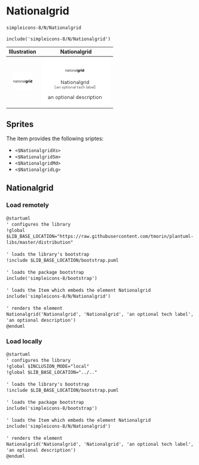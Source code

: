 # Nationalgrid


```text
simpleicons-8/N/Nationalgrid
```

```text
include('simpleicons-8/N/Nationalgrid')
```



| Illustration | Nationalgrid |
| :---: | :---: |
| ![illustration for Illustration](../../simpleicons-8/N/Nationalgrid.png) | ![illustration for Nationalgrid](../../simpleicons-8/N/Nationalgrid.Local.png) |



## Sprites
The item provides the following sriptes:

- `<$NationalgridXs>`
- `<$NationalgridSm>`
- `<$NationalgridMd>`
- `<$NationalgridLg>`





## Nationalgrid

### Load remotely
```plantuml
@startuml
' configures the library
!global $LIB_BASE_LOCATION="https://raw.githubusercontent.com/tmorin/plantuml-libs/master/distribution"

' loads the library's bootstrap
!include $LIB_BASE_LOCATION/bootstrap.puml

' loads the package bootstrap
include('simpleicons-8/bootstrap')

' loads the Item which embeds the element Nationalgrid
include('simpleicons-8/N/Nationalgrid')

' renders the element
Nationalgrid('Nationalgrid', 'Nationalgrid', 'an optional tech label', 'an optional description')
@enduml
```

### Load locally
```plantuml
@startuml
' configures the library
!global $INCLUSION_MODE="local"
!global $LIB_BASE_LOCATION="../.."

' loads the library's bootstrap
!include $LIB_BASE_LOCATION/bootstrap.puml

' loads the package bootstrap
include('simpleicons-8/bootstrap')

' loads the Item which embeds the element Nationalgrid
include('simpleicons-8/N/Nationalgrid')

' renders the element
Nationalgrid('Nationalgrid', 'Nationalgrid', 'an optional tech label', 'an optional description')
@enduml
```

